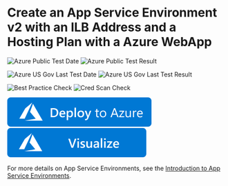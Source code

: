 # Create an App Service Environment v2 with an ILB Address and a Hosting Plan with a Azure WebApp

![Azure Public Test Date](https://azurequickstartsservice.blob.core.windows.net/badges/quickstarts/microsoft.web/asev2-ilb-with-web-app/PublicLastTestDate.svg)
![Azure Public Test Result](https://azurequickstartsservice.blob.core.windows.net/badges/quickstarts/microsoft.web/asev2-ilb-with-web-app/PublicDeployment.svg)

![Azure US Gov Last Test Date](https://azurequickstartsservice.blob.core.windows.net/badges/quickstarts/microsoft.web/asev2-ilb-with-web-app/FairfaxLastTestDate.svg)
![Azure US Gov Last Test Result](https://azurequickstartsservice.blob.core.windows.net/badges/quickstarts/microsoft.web/asev2-ilb-with-web-app/FairfaxDeployment.svg)

![Best Practice Check](https://azurequickstartsservice.blob.core.windows.net/badges/quickstarts/microsoft.web/asev2-ilb-with-web-app/BestPracticeResult.svg)
![Cred Scan Check](https://azurequickstartsservice.blob.core.windows.net/badges/quickstarts/microsoft.web/asev2-ilb-with-web-app/CredScanResult.svg)

[![Deploy to Azure](https://raw.githubusercontent.com/Azure/azure-quickstart-templates/master/1-CONTRIBUTION-GUIDE/images/deploytoazure.svg?sanitize=true)](https://portal.azure.com/#create/Microsoft.Template/uri/https%3A%2F%2Fraw.githubusercontent.com%2FAzure%2Fazure-quickstart-templates%2Fmaster%2Fquickstarts%2Fmicrosoft.web%2Fasev2-ilb-with-web-app%2Fazuredeploy.json)
[![Visualize](https://raw.githubusercontent.com/Azure/azure-quickstart-templates/master/1-CONTRIBUTION-GUIDE/images/visualizebutton.svg?sanitize=true)](http://armviz.io/#/?load=https%3A%2F%2Fraw.githubusercontent.com%2FAzure%2Fazure-quickstart-templates%2Fmaster%2Fquickstarts%2Fmicrosoft.web%2Fasev2-ilb-with-web-app%2Fazuredeploy.json)

For more details on App Service Environments, see the [Introduction to App Service Environments](https://docs.microsoft.com/en-us/azure/app-service/app-service-environment/intro).


